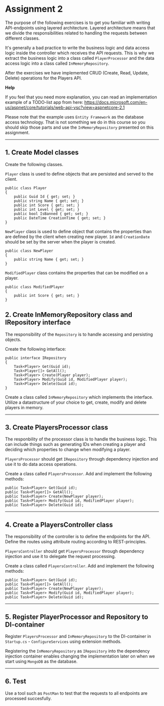 # Assignment 2

The purpose of the following exercises is to get you familiar with writing API-endpoints using layered architecture. Layered architecture means that we divide the responsibilities related to handling the requests between different classes.

It's generally a bad practice to write the business logic and data access logic inside the controller which receives the API requests. This is why we extract the business logic into a class called ``PlayerProcessor`` and the data access logic into a class called ``InMemoryRepository``.

After the exercises we have implemented CRUD (Create, Read, Update, Delete) operations for the Players API.

**Help**

If you feel that you need more explanation, you can read an implementation example of a TODO-list app from here: https://docs.microsoft.com/en-us/aspnet/core/tutorials/web-api-vsc?view=aspnetcore-2.1

Please note that the example uses ``Entity Framework`` as the database access technology. That is not something we do in this course so you should skip those parts and use the ``InMemoryRepository`` presented on this assignment.

---

## 1. Create Model classes

Create the following classes.

``Player`` class is used to define objects that are persisted and served to the client.

```
public class Player
{
    public Guid Id { get; set; }
    public string Name { get; set; }
    public int Score { get; set; }
    public int Level { get; set; }
    public bool IsBanned { get; set; }
    public DateTime CreationTime { get; set; }
}
```

``NewPlayer`` class is used to define object that contains the properties than are defined by the client when creating new player. ``Id`` and ``CreationDate`` should be set by the server when the player is created.

```
public class NewPlayer
{
    public string Name { get; set; }
}
```

``ModifiedPlayer`` class contains the properties that can be modified on a player.

```
public class ModifiedPlayer
{
    public int Score { get; set; }
}
```

## 2. Create InMemoryRepository class and IRepository interface

The responsibility of the ``Repository`` is to handle accessing and persisting objects.

Create the following interface:

```
public interface IRepository
{
    Task<Player> Get(Guid id);
    Task<Player[]> GetAll();
    Task<Player> Create(Player player);
    Task<Player> Modify(Guid id, ModifiedPlayer player);
    Task<Player> Delete(Guid id);
}
```

Create a class called ``InMemoryRepository`` which implements the interface. Utilize a datastructure of your choice to get, create, modify and delete players in memory.

---

## 3. Create PlayersProcessor class

The responbility of the processor class is to handle the business logic. This can include things such as generating IDs when creating a player and deciding which properties to change when modifying a player.

``PlayersProcessor`` should get ``IRepository`` through dependency injection and use it to do data access operations.

Create a class called ``PlayersProcessor``. Add and implement the following methods:

```
public Task<Player> Get(Guid id);
public Task<Player[]> GetAll();
public Task<Player> Create(NewPlayer player);
public Task<Player> Modify(Guid id, ModifiedPlayer player);
public Task<Player> Delete(Guid id);
```

---

## 4. Create a PlayersController class

The responsibility of the controller is to define the endpoints for the API. Define the routes using attribute routing according to REST-principles.

``PlayersController`` should get ``PlayersProcessor`` through dependency injection and use it to delegate the request processing.

Create a class called ``PlayersController``. Add and implement the following methods:

```
public Task<Player> Get(Guid id);
public Task<Player[]> GetAll();
public Task<Player> Create(NewPlayer player);
public Task<Player> Modify(Guid id, ModifiedPlayer player);
public Task<Player> Delete(Guid id);
```

---

## 5. Register PlayerProcessor and Repository to DI-container

Register ``PlayersProcessor`` and ``InMemoryRepository`` to the DI-container in ``Startup.cs`` - ``ConfigureServices`` using extension methods.

Registering the ``InMemoryRepository`` as ``IRepository`` into the dependency injection container enables changing the implementation later on when we start using ``MongoDB`` as the database.

---

## 6. Test

Use a tool such as ``PostMan`` to test that the requests to all endpoints are processed succesfully.
